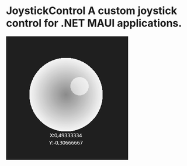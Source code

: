 # JoystickControl A custom joystick control for .NET MAUI applications.

![Joystick Control](https://github.com/OldSharpy/JoystickControl/blob/master/Example.png?raw=true)
